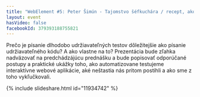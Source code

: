 ```yaml
---
title: "WebElement #5: Peter Šimún - Tajomstvo šéfkuchára / recept, ako písať dlhodobo udržiavatelné selenium testy"
layout: event
hasVideo: false
facebookId: 379393188755821
---
```



Prečo je písanie dlhodobo udržiavateľných testov dôležitejšie ako písanie udržiavateľného kódu? A ako vlastne na to? Prezentácia bude zľahka nadväzovať na predchádzájúcu prednášku a bude popisovať odporúčané postupy a praktické ukážky toho, ako automatizovane testujeme interaktívne webové aplikácie, aké neštastia nás pritom postihli a ako sme z toho vykľučkovali.

{% include slideshare.html id="11934742" %}
